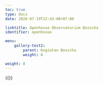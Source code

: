 ```yaml
---
toc: true
type: docs
date: 2020-07-19T22:43:00+07:00

linktitle: Openhouse Observatorium Bosscha
identifier: openhouse

menu:
    gallery-test2:
        parent: Kegiatan Bosscha
        weight: 8

weight: 8
---
```


{{<foldergallery src="openhouse-bosscha">}}